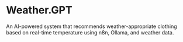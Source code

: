 # Weather.GPT
An AI-powered system that recommends weather-appropriate clothing based on real-time temperature using n8n, Ollama, and weather data.
